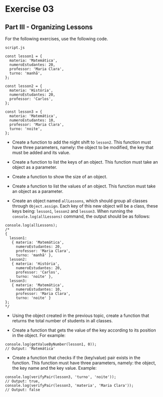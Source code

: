 # Exercise 03

## Part III - Organizing Lessons

For the following exercises, use the following code.

`script.js`

```
const lesson1 = {
  materia: 'Matemática',
  numeroEstudantes: 20,
  professor: 'Maria Clara',
  turno: 'manhã',
};

const lesson2 = {
  materia: 'História',
  numeroEstudantes: 20,
  professor: 'Carlos',
};

const lesson3 = {
  materia: 'Matemática',
  numeroEstudantes: 10,
  professor: 'Maria Clara',
  turno: 'noite',
};
```

- Create a function to add the night shift to `lesson2`. This function must have three parameters, namely: the object to be modified, the key that must be added and its value.

- Create a function to list the keys of an object. This function must take an object as a parameter.

- Create a function to show the size of an object.

- Create a function to list the values ​​of an object. This function must take an object as a parameter.

- Create an object named `allLessons`, which should group all classes through `Object.assign`. Each key of this new object will be a class, these keys being: `lesson1`, `lesson2` and `lesson3`. When running the `console.log(allLessons)` command, the output should be as follows:

```
console.log(allLessons);
/*
{
  lesson1:
   { materia: 'Matemática',
     numeroEstudantes: 20,
     professor: 'Maria Clara',
     turno: 'manhã' },
  lesson2:
   { materia: 'História',
     numeroEstudantes: 20,
     professor: 'Carlos',
     turno: 'noite' },
  lesson3:
   { materia: 'Matemática',
     numeroEstudantes: 10,
     professor: 'Maria Clara',
     turno: 'noite' }
};
*/
```

- Using the object created in the previous topic, create a function that returns the total number of students in all classes.

- Create a function that gets the value of the key according to its position in the object. For example:

```
console.log(getValueByNumber(lesson1, 0));
// Output: 'Matemática'
```

- Create a function that checks if the (key/value) pair exists in the function. This function must have three parameters, namely: the object, the key name and the key value. Example:

```
console.log(verifyPair(lesson3, 'turno', 'noite'));
// Output: true,
console.log(verifyPair(lesson3, 'materia', 'Maria Clara'));
// Output: false
```
